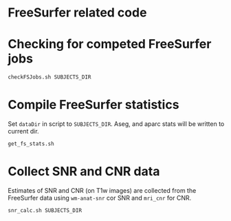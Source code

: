 # FreeSurfer related code

# Checking for competed FreeSurfer jobs

```bash
checkFSJobs.sh SUBJECTS_DIR
```

# Compile FreeSurfer statistics

Set `dataDir` in script to `SUBJECTS_DIR`. Aseg, and aparc stats will be written to current dir. 

```bash
get_fs_stats.sh
```

# Collect SNR and CNR data
Estimates of SNR and CNR (on T1w images) are collected from the FreeSurfer data using `wm-anat-snr` cor SNR and `mri_cnr` for CNR. 

```bash
snr_calc.sh SUBJECTS_DIR
```


